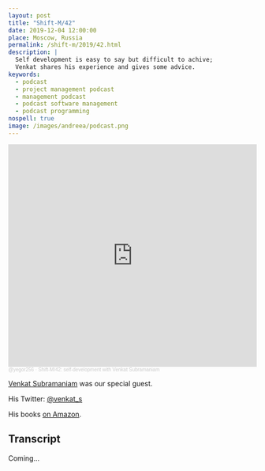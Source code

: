 ```yaml
---
layout: post
title: "Shift-M/42"
date: 2019-12-04 12:00:00
place: Moscow, Russia
permalink: /shift-m/2019/42.html
description: |
  Self development is easy to say but difficult to achive;
  Venkat shares his experience and gives some advice.
keywords:
  - podcast
  - project management podcast
  - management podcast
  - podcast software management
  - podcast programming
nospell: true
image: /images/andreea/podcast.png
---
```


<iframe width="100%" height="450" scrolling="no" frameborder="no" allow="autoplay" src="https://w.soundcloud.com/player/?url=https%3A//api.soundcloud.com/tracks/725690338&color=%23ff5500&auto_play=false&hide_related=false&show_comments=true&show_user=true&show_reposts=false&show_teaser=true&visual=true"></iframe><div style="font-size: 10px; color: #cccccc;line-break: anywhere;word-break: normal;overflow: hidden;white-space: nowrap;text-overflow: ellipsis; font-family: Interstate,Lucida Grande,Lucida Sans Unicode,Lucida Sans,Garuda,Verdana,Tahoma,sans-serif;font-weight: 100;"><a href="https://soundcloud.com/yegor256" title="@yegor256" target="_blank" style="color: #cccccc; text-decoration: none;">@yegor256</a> · <a href="https://soundcloud.com/yegor256/shift-m42-self-development-with-venkat-subramaniam" title="Shift-M/42: self-development with Venkat Subramaniam" target="_blank" style="color: #cccccc; text-decoration: none;">Shift-M/42: self-development with Venkat Subramaniam</a></div>

[Venkat Subramaniam](https://twitter.com/venkat_s) was our special guest.

His Twitter: [@venkat_s](https://twitter.com/venkat_s)

His books [on Amazon](https://www.amazon.com/Venkat-Subramaniam/e/B001JOS4R2).

## Transcript

Coming...
